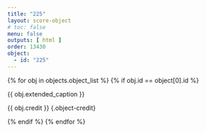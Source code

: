 ```yaml
---
title: "225"
layout: score-object
# toc: false
menu: false
outputs: [ html ]
order: 13430
object:
  - id: "225"
---
```


{% for obj in objects.object_list %}
{% if obj.id == object[0].id %}

{{ obj.extended_caption }}

{{ obj.credit }} {.object-credit}

{% endif %}
{% endfor %}
